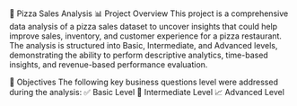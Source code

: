 🍕 Pizza Sales Analysis
📊 Project Overview
This project is a comprehensive data analysis of a pizza sales dataset to uncover insights that could help improve sales, 
inventory, and customer experience for a pizza restaurant. The analysis is structured into Basic, Intermediate, and Advanced levels, 
demonstrating the ability to perform descriptive analytics, time-based insights, and revenue-based performance evaluation.

🎯 Objectives
The following key business questions level were addressed during the analysis:
✅ Basic Level
🔄 Intermediate Level
📈 Advanced Level




